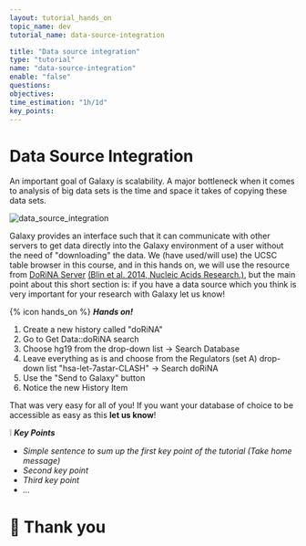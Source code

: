 ```yaml
---
layout: tutorial_hands_on
topic_name: dev
tutorial_name: data-source-integration

title: "Data source integration"
type: "tutorial"
name: "data-source-integration"
enable: "false"
questions:
objectives:
time_estimation: "1h/1d"
key_points:
---
```


# Data Source Integration

An important goal of Galaxy is scalability. A major bottleneck when it comes to analysis of big data sets is the time and space it takes of copying these data sets.

![data_source_integration](../../images/data_source_integration.png)


Galaxy provides an interface such that it can communicate with other servers to get data directly into the Galaxy environment of a user without the need of "downloading" the data. We (have used/will use) the UCSC table browser in this course, and in this hands on, we will use the resource from [DoRiNA Server](http://dorina.mdc-berlin.de/) [(Blin et al. 2014, Nucleic Acids Research.)](http://www.ncbi.nlm.nih.gov/pubmed/25416797),
but the main point about this short section is:
if you have a data source which you think is very important for your research with Galaxy let us know!

{% icon hands_on %} ***Hands on!***

1. Create a new history called "doRiNA"
2. Go to Get Data::doRiNA search
3. Choose hg19 from the drop-down list -> Search Database
4. Leave everything as is and choose from the Regulators (set A) drop-down list "hsa-let-7astar-CLASH" -> Search doRiNA
5. Use the "Send to Galaxy" button
6. Notice the new History Item

That was very easy for all of you! If you want your database of choice to be accessible as easy as this **let us know**!

:grey_exclamation: ***Key Points***

- *Simple sentence to sum up the first key point of the tutorial (Take home message)*
- *Second key point*
- *Third key point*
- *...*

# :clap: Thank you

